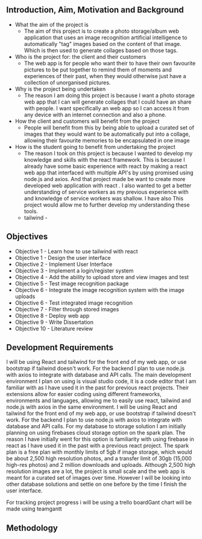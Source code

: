 
## Introduction, Aim, Motivation and Background
- What the aim of the project is
	- The aim of this project is to create a photo storage/album web application that uses an image recognition artificial intelligence to automatically "tag" images based on the content of that image. Which is then used to generate collages based on those tags. 
- Who is the project for: the client and their customers
	- The  web app is for people who want their to have their own favourite pictures to be put together to remind them of moments and experiences of their past, when they would otherwise just have a collection of unorganised pictures.
- Why is the project being undertaken
	- The reason I am doing this project is because I want a photo storage web app that I can will generate collages that I could have an share with people. I want specifically an web app so I can access it from any device with an internet connection and also a phone.
- How the client and customers will benefit from the project
	- People will benefit from this by being able to upload a  curated set of images that they would want to be automatically put into a collage, allowing their favourite memories to be encapsulated in one image
- How is the student going to benefit from undertaking the project
	-  The reason I took on this project is because I wanted to develop my knowledge and skills with the react framework. This is because I already have some basic experience with react by making a react web app that interfaced with multiple API's by using promised using node.js and axios. And that project made be want to create more  developed web application with react . I also wanted to get a better understanding of service workers as my previous experience with and knowledge of service workers was shallow. I have also This project would allow me to further develop my understanding these tools.
	- tailwind - 

## Objectives

- Objective 1 - Learn how to use tailwind with react
 - Objective 1 - Design the user interface
 - Objective 2 -  Implement User Interface
 - Objective 3 - Implement a login/register system
 - Objective 4 - Add the ability to upload store and view images and test
 - Objective 5 - Test image recognition package
 - Objective 6 - Integrate the image recognition system with the image uploads
 - Objective 6 - Test integrated image recognition
 - Objective 7  - Filter through stored images
 - Objective 8 - Deploy web app
 - Objective 9  - Write Dissertation
 - Objective 10 - Literature review

## Development Requirements
I will be using React and tailwind for the front end of my web app, or use bootstrap if tailwind doesn't work. For the backend I plan to use node.js with axios to integrate with database and API calls.
The main development environment I plan on using is visual studio code, it is a code editor that I am familiar with as I have used it in the past for previous react projects. Their extensions allow for easier coding using different frameworks, environments and languages, allowing me to easily use react, tailwind and node.js with axios in the same environment.
I will be using React and tailwind for the front end of my web app, or use bootstrap if tailwind doesn't work. For the backend I plan to use node.js with axios to integrate with database and API calls.
For my database to storage solution I am initially planning on using firebases cloud storage option on the spark plan. The reason I have initially went for this option is familiarity with using firebase in react as I have used it in the past with a previous react project. The spark plan is a free plan with monthly limits of 5gb if image storage, which would be about 2,500 high resolution photos, and a transfer limit of 30gb (15,000 high-res photos) and 2 million downloads and uploads. Although 2,500 high resolution images are a lot, the project is small scale and the web app is meant for a curated set of images over time. However I will be looking into other database solutions and settle on one before by the time I finish the user interface.

For tracking project progress i will be using a trello boardGant chart will be made using teamgantt

## Methodology

